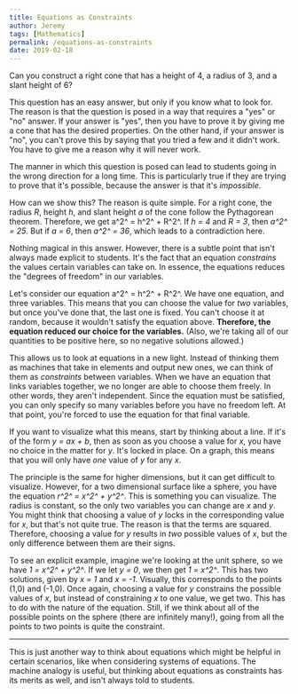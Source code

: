 ```yaml
---
title: Equations as Constraints
author: Jeremy
tags: [Mathematics]
permalink: /equations-as-constraints
date: 2019-02-18
---
```


Can you construct a right cone that has a height of 4, a radius of 3, and a slant height of 6?

This question has an easy answer, but only if you know what to look for. The reason is that the question is posed in a way that requires a "yes" or "no" answer. If your answer is "yes", then you have to prove it by giving me a cone that has the desired properties. On the other hand, if your answer is "no", you can't prove this by saying that you tried a few and it didn't work. You have to give me a reason why it will never work.

The manner in which this question is posed can lead to students going in the wrong direction for a long time. This is particularly true if they are trying to prove that it's possible, because the answer is that it's *impossible*.

How can we show this? The reason is quite simple. For a right cone, the radius *R*, height *h*, and slant height *a* of the cone follow the Pythagorean theorem. Therefore, we get a^2^ = h^2^ + R^2^. If *h = 4* and *R = 3*, then *a^2^ = 25*. But if *a = 6*, then *a^2^ = 36*, which leads to a contradiction here.

Nothing magical in this answer. However, there is a subtle point that isn't always made explicit to students. It's the fact that an equation *constrains* the values certain variables can take on. In essence, the equations reduces the "degrees of freedom" in our variables.

Let's consider our equation a^2^ = h^2^ + R^2^. We have one equation, and three variables. This means that you can choose the value for *two* variables, but once you've done that, the last one is fixed. You can't choose it at random, because it wouldn't satisfy the equation above. **Therefore, the equation reduced our choice for the variables.** (Also, we're taking all of our quantities to be positive here, so no negative solutions allowed.)

This allows us to look at equations in a new light. Instead of thinking them as machines that take in elements and output new ones, we can think of them as *constraints* between variables. When we have an equation that links variables together, we no longer are able to choose them freely. In other words, they aren't independent. Since the equation must be satisfied, you can only specify so many variables before you have no freedom left. At that point, you're forced to use the equation for that final variable.

If you want to visualize what this means, start by thinking about a line. If it's of the form *y = ax + b*, then as soon as you choose a value for *x*, you have no choice in the matter for *y*. It's locked in place. On a graph, this means that you will only have *one* value of *y* for any *x*.

The principle is the same for higher dimensions, but it can get difficult to visualize. However, for a two dimensional surface like a sphere, you have the equation *r^2^ = x^2^ + y^2^*. This is something you can visualize. The radius is constant, so the only two variables you can change are *x* and *y*. You might think that choosing a value of *y* locks in the corresponding value for *x*, but that's not quite true. The reason is that the terms are squared. Therefore, choosing a value for *y* results in *two* possible values of *x*, but the only difference between them are their signs.

To see an explicit example, imagine we're looking at the unit sphere, so we have *1 = x^2^ + y^2^*. If we let *y = 0*, we then get *1 = x^2^*. This has two solutions, given by *x = 1* and *x = -1*. Visually, this corresponds to the points (1,0) and (-1,0). Once again, choosing a value for *y* constrains the possible values of *x*, but instead of constraining *x* to one value, we get two. This has to do with the nature of the equation. Still, if we think about all of the possible points on the sphere (there are infinitely many!), going from all the points to two points is quite the constraint.

---

This is just another way to think about equations which might be helpful in certain scenarios, like when considering systems of equations. The machine analogy is useful, but thinking about equations as constraints has its merits as well, and isn't always told to students.